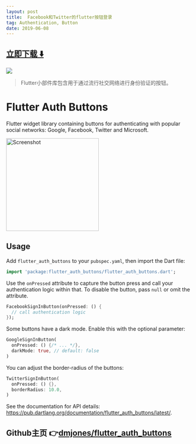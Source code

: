 ```yaml
---
layout: post
title:  Facebook和Twitter的flutter按钮登录
tag: Authentication, Button
date: 2019-06-08
---
```


 


## [立即下载 ️⬇️ ](https://codeload.github.com/dmjones/flutter_auth_buttons/zip/master) 
<p-4> 

 
![](https://flutterawesome.com/content/images/2019/04/flutter_auth_buttons.jpg)
 
>
> Flutter小部件库包含用于通过流行社交网络进行身份验证的按钮。
>

 
# Flutter Auth Buttons

Flutter widget library containing buttons for authenticating with popular social networks: Google, Facebook, Twitter
and Microsoft.

<img src="https://raw.githubusercontent.com/dmjones/flutter_auth_buttons/master/screenshots/example-app.png" alt="Screenshot" width="250" />

## Usage

Add `flutter_auth_buttons` to your `pubspec.yaml`, then import the Dart file:

```dart
import 'package:flutter_auth_buttons/flutter_auth_buttons.dart';
```

Use the `onPressed` attribute to capture the button press and call your authentication logic within that. To disable
the button, pass `null` or omit the attribute.

```dart
FacebookSignInButton(onPressed: () {
  // call authentication logic
});
```

Some buttons have a dark mode. Enable this with the optional parameter:

```dart
GoogleSignInButton(
  onPressed: () {/* ... */}, 
  darkMode: true, // default: false
)
```

You can adjust the border-radius of the buttons:

```dart
TwitterSignInButton(
  onPressed: () {},
  borderRadius: 10.0,
)
```

See the documentation for API details: https://pub.dartlang.org/documentation/flutter_auth_buttons/latest/.

## Github主页 👉[dmjones/flutter_auth_buttons](http://github.com/dmjones/flutter_auth_buttons)